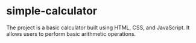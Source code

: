 # simple-calculator
The project is a basic calculator built using HTML, CSS, and JavaScript. It allows users to perform basic arithmetic operations.
